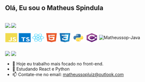 ## Olá, Eu sou o Matheus Spindula

<div><br>
  <a href="https://github.com/Matheussop">
  <a href="https://github.com/Matheussop">
    <img height=200 align="center" src="https://github-readme-stats.vercel.app/api?username=Matheussop&show_icons=true&theme=dark&include_all_commits=true&count_private=true&rank_icon=github" />
  </a>
  <a href="https://github.com/Matheussop">
    <img height=200 align="center" src="https://github-readme-stats.vercel.app/api/top-langs?username=Matheussop&layout=compact&langs_count=8&card_width=320&theme=dark" />
  </a>
</div>



<div style="display: inline_block"><br>
  <img align="center" alt="Matheussop-Js" height="30" width="40" src="https://raw.githubusercontent.com/devicons/devicon/master/icons/javascript/javascript-plain.svg">
  <img align="center" alt="Matheussop-Ts" height="30" width="40" src="https://raw.githubusercontent.com/devicons/devicon/master/icons/typescript/typescript-plain.svg">
  <img align="center" alt="Matheussop-React" height="30" width="40" src="https://raw.githubusercontent.com/devicons/devicon/master/icons/react/react-original.svg">
  <img align="center" alt="Matheussop-HTML" height="30" width="40" src="https://raw.githubusercontent.com/devicons/devicon/master/icons/html5/html5-original.svg">
  <img align="center" alt="Matheussop-CSS" height="30" width="40" src="https://raw.githubusercontent.com/devicons/devicon/master/icons/css3/css3-original.svg">
  <img align="center" alt="Matheussop-Python" height="30" width="40" src="https://raw.githubusercontent.com/devicons/devicon/master/icons/python/python-original.svg">
  <img align="center" alt="Matheussop-Csharp" height="30" width="40" src="https://raw.githubusercontent.com/devicons/devicon/master/icons/csharp/csharp-original.svg">
  <img align="center" alt="Matheussop-Java"  height="30" width="40" src="https://cdn.jsdelivr.net/gh/devicons/devicon/icons/java/java-original.svg" />
</div>
  
  ##
 
<div> 
  <a href = "mailto:matheussopluiz@outlook.com"><img src="https://img.shields.io/badge/-Gmail-%23333?style=for-the-badge&logo=gmail&logoColor=white" target="_blank"></a>
  <a href="https://www.linkedin.com/in/matheus-spindula/" target="_blank"><img src="https://img.shields.io/badge/-LinkedIn-%230077B5?style=for-the-badge&logo=linkedin&logoColor=white" target="_blank"></a> 
  
</div>
  

- 🔭 Hoje eu trabalho mais focado no front-end.
- 🌱 Estudando React e Python
- 📫 Contate-me no email: matheussopluiz@outlook.com
